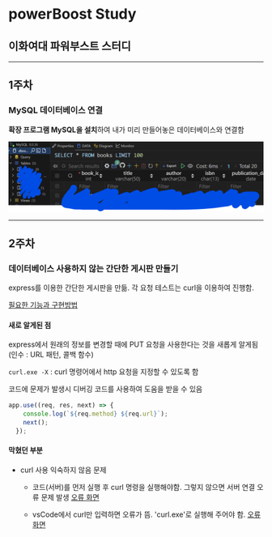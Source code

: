 # powerBoost Study
## 이화여대 파워부스트 스터디

**********

## 1주차
### MySQL 데이터베이스 연결

**확장 프로그램 MySQL을 설치**하여 내가 미리 만들어놓은 데이터베이스와 연결함

![수행한 화면](./1주차이미지.png)


**********

## 2주차
### 데이터베이스 사용하지 않는 간단한 게시판 만들기

express를 이용한 간단한 게시판을 만듦. 각 요청 테스트는 curl을 이용하여 진행함.

[필요한 기능과 구현방법](주소)

#### 새로 알게된 점
express에서 원래의 정보를 변경할 때에 PUT 요청을 사용한다는 것을 새롭게 알게됨
(인수 : URL 패턴, 콜백 함수)

`curl.exe -X` : curl 명령어에서 http 요청을 지정할 수 있도록 함

코드에 문제가 발생시 디버깅 코드를 사용하여 도움을 받을 수 있음
```javascript
app.use((req, res, next) => {
    console.log(`${req.method} ${req.url}`);
    next();
  });
``` 
#### 막혔던 부분
- curl 사용 익숙하지 않음 문제
    - 코드(서버)를 먼저 실행 후 curl 명령을 실행해야함. 그렇지 않으면 서버 연결 오류 문제 발생
    [오류 화면](주소)

    - vsCode에서 curl만 입력하면 오류가 뜸. 'curl.exe'로 실행해 주어야 함.
    [오류 화면](주소)
